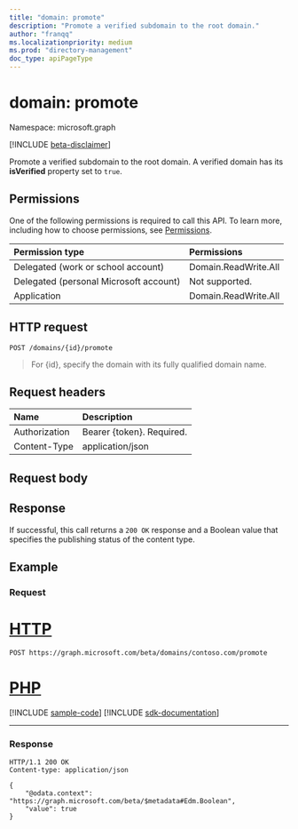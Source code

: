 ```yaml
---
title: "domain: promote"
description: "Promote a verified subdomain to the root domain."
author: "franqq"
ms.localizationpriority: medium
ms.prod: "directory-management"
doc_type: apiPageType
---
```


# domain: promote

Namespace: microsoft.graph

[!INCLUDE [beta-disclaimer](../../includes/beta-disclaimer.md)]

Promote a verified subdomain to the root domain. A verified domain has its **isVerified** property set to `true`.

## Permissions

One of the following permissions is required to call this API. To learn more, including how to choose permissions, see [Permissions](/graph/permissions-reference).

|Permission type      | Permissions  |
|:--------------------|:-------------|
|Delegated (work or school account) | Domain.ReadWrite.All |
|Delegated (personal Microsoft account) | Not supported. |
|Application | Domain.ReadWrite.All |

## HTTP request

<!-- { "blockType": "ignored" } -->
```http
POST /domains/{id}/promote
```

> For {id}, specify the domain with its fully qualified domain name.

## Request headers

| Name       | Description|
|:---------------|:----------|
| Authorization  | Bearer {token}. Required.|
| Content-Type  | application/json |

## Request body

## Response

If successful, this call returns a `200 OK` response and a Boolean value that specifies the publishing status of the content type.

## Example

### Request


# [HTTP](#tab/http)
<!-- {
  "blockType": "request",
  "name": "domain_promote"
}-->
```http
POST https://graph.microsoft.com/beta/domains/contoso.com/promote
```

# [PHP](#tab/php)
[!INCLUDE [sample-code](../includes/snippets/php/domain-promote-php-snippets.md)]
[!INCLUDE [sdk-documentation](../includes/snippets/snippets-sdk-documentation-link.md)]

---


### Response

<!-- {
  "blockType": "response",
  "truncated": true,
  "@odata.type": "string"
}
-->

```http
HTTP/1.1 200 OK
Content-type: application/json

{
    "@odata.context": "https://graph.microsoft.com/beta/$metadata#Edm.Boolean",
    "value": true
}
```

